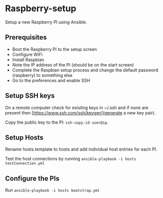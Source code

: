 # Raspberry-setup

Setup a new Raspberry PI using Ansible.

## Prerequisites

 - Boot the Raspberry PI to the setup screen
 - Configure WiFi
 - Install Raspbian
 - Note the IP address of the PI (should be on the start screen)
 - Complete the Raspbian setup process and change the default password (raspberry) to something else
 - Go to the preferences and enable SSH

## Setup SSH keys

On a remote computer check for existing keys in ~/.ssh and if none are present then [https://www.ssh.com/ssh/keygen](generate a new key pair).

Copy the public key to the PI: `ssh-copy-id user@ip`.

## Setup Hosts

  Rename hosts.template to hosts and add individual host entries for each PI.

  Test the host connections by running `ansible-playbook -i hosts testConnection.yml`

## Configure the PIs

  Run `ansible-playbook -i hosts bootstrap.yml`




